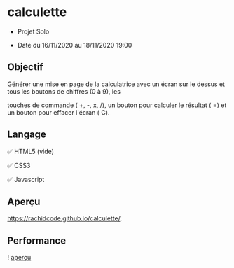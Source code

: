 # calculette

+ Projet Solo

+ Date du 16/11/2020 au 18/11/2020 19:00

## Objectif

Générer une mise en page de la calculatrice avec un écran sur le dessus et tous les boutons de chiffres (0 à 9), les 

touches de commande ( +, -, x, /), un bouton pour calculer le résultat ( =) et un bouton pour effacer l'écran ( C).

## Langage

:white_check_mark: HTML5 (vide)

:white_check_mark: CSS3

:white_check_mark: Javascript


## Aperçu

https://rachidcode.github.io/calculette/.

## Performance

! [aperçu](https://googlechrome.github.io/lighthouse/viewer/?psiurl=https%3A%2F%2Frachidcode.github.io%2Fcalculette%2F&strategy=mobile&category=performance&category=accessibility&category=best-practices&category=seo&category=pwa&utm_source=lh-chrome-ext)


